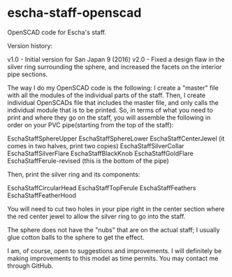 # escha-staff-openscad

OpenSCAD code for Escha's staff.

Version history:

v1.0 - Initial version for San Japan 9 (2016)
v2.0 - Fixed a design flaw in the silver ring surrounding the sphere, and increased the facets on the interior pipe sections.

The way I do my OpenSCAD code is the following:  I create a "master" file with all the modules of the individual parts of the staff.  Then, I create individual OpenSCADs file that includes the master file, and only calls the individual module that is to be printed.  So, in terms of
what you need to print and where they go on the staff, you will assemble the following in order on your PVC pipe(starting from the top of the staff):

EschaStaffSphereUpper
EschaStaffSphereLower
EschaStaffCenterJewel (it comes in two halves, print two copies)
EschaStaffSilverCollar
EschaStaffSilverFlare
EschaStaffBlackKnob
EschaStaffGoldFlare
EschaStaffFerule-revised (this is the bottom of the pipe)

Then, print the silver ring and its components:

EschaStaffCircularHead
EschaStaffTopFerule
EschaStaffFeathers
EschaStaffFeatherHood

You will need to cut two holes in your pipe right in the center section where the red center jewel to allow the silver ring to go into the staff.

The sphere does not have the "nubs" that are on the actual staff; I usually glue cotton balls to the sphere to get the effect.

I am, of course, open to suggestions and improvements.  I will definitely be making improvements to this model as time permits.  You may contact me through GitHub.
